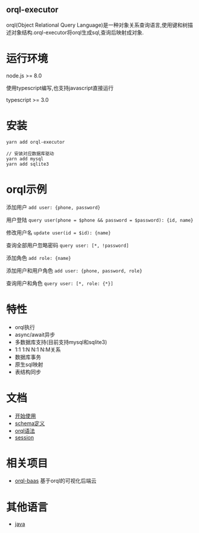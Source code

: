 orql-executor
---

orql(Object Relational Query Language)是一种对象关系查询语言,使用键和树描述对象结构.orql-executor将orql生成sql,查询后映射成对象.

# 运行环境

node.js >= 8.0

使用typescript编写,也支持javascript直接运行

typescript >= 3.0

# 安装

```
yarn add orql-executor

// 安装对应数据库驱动
yarn add mysql
yarn add sqlite3
```

# orql示例

添加用户 `add user: {phone, password}`

用户登陆 `query user(phone = $phone && password = $password): {id, name}`

修改用户名 `update user(id = $id): {name}`

查询全部用户忽略密码 `query user: [*, !password]`

添加角色 `add role: {name}`

添加用户和用户角色 `add user: {phone, password, role}`

查询用户和角色 `query user: [*, role: {*}]`

# 特性

* orql执行
* async/await异步
* 多数据库支持(目前支持mysql和sqlite3)
* 1:1 1:N N:1 N:M关系
* 数据库事务
* 原生sql映射
* 表结构同步

# 文档
* [开始使用](./docs/index.md)
* [schema定义](./docs/schema.md)
* [orql语法](./docs/orql.md)
* [session](./docs/session.md)

# 相关项目
* [orql-baas](https://www.github.com/orql/orql-baas) 基于orql的可视化后端云

# 其他语言
* [java](https://www.github.com/orql/java-executor)